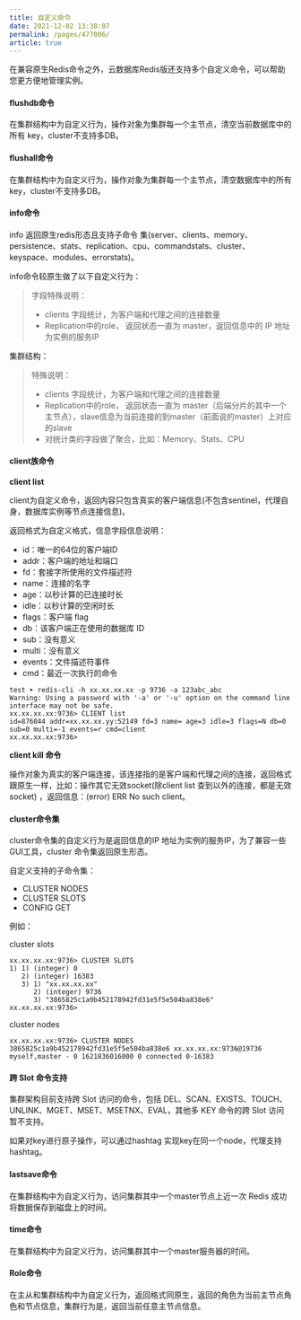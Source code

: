```yaml
---
title: 自定义命令
date: 2021-12-02 13:38:07
permalink: /pages/477006/
article: true
---
```


在兼容原生Redis命令之外，云数据库Redis版还支持多个自定义命令，可以帮助您更方便地管理实例。

#### flushdb命令

在集群结构中为自定义行为，操作对象为集群每一个主节点，清空当前数据库中的所有 key，cluster不支持多DB。

#### flushall命令

在集群结构中为自定义行为，操作对象为集群每一个主节点，清空数据库中的所有 key，cluster不支持多DB。

#### info命令

info 返回原生redis形态且支持子命令 集(server、clients、memory、persistence、stats、replication、cpu、commandstats、cluster、keyspace、modules、errorstats)。

info命令较原生做了以下自定义行为：

> 字段特殊说明：
>
> - clients 字段统计，为客户端和代理之间的连接数量
> - Replication中的role， 返回状态一直为 master，返回信息中的 IP 地址为实例的服务IP

集群结构：

> 特殊说明：
>
> - clients 字段统计，为客户端和代理之间的连接数量
> - Replication中的role， 返回状态一直为 master（后端分片的其中一个主节点），slave信息为当前连接的到master（前面说的master）上对应的slave
> - 对统计类的字段做了聚合，比如：Memory、Stats、CPU

#### client族命令

**client list**

client为自定义命令，返回内容只包含真实的客户端信息(不包含sentinel，代理自身，数据库实例等节点连接信息)。

返回格式为自定义格式，信息字段信息说明：

- id：唯一的64位的客户端ID
- addr：客户端的地址和端口
- fd：套接字所使用的文件描述符
- name：连接的名字
- age：以秒计算的已连接时长
- idle：以秒计算的空闲时长
- flags：客户端 flag
- db：该客户端正在使用的数据库 ID
- sub：没有意义
- multi：没有意义
- events：文件描述符事件
- cmd：最近一次执行的命令

```
test ➤ redis-cli -h xx.xx.xx.xx -p 9736 -a 123abc_abc
Warning: Using a password with '-a' or '-u' option on the command line interface may not be safe.
xx.xx.xx.xx:9736> CLIENT list
id=876044 addr=xx.xx.xx.yy:52149 fd=3 name= age=3 idle=3 flags=N db=0 sub=0 multi=-1 events=r cmd=client
xx.xx.xx.xx:9736>
```

**client kill 命令**

操作对象为真实的客户端连接，该连接指的是客户端和代理之间的连接，返回格式跟原生一样，比如：操作其它无效socket(除client list 查到以外的连接，都是无效socket) ，返回信息：(error) ERR No such client。

#### cluster命令集

cluster命令集的自定义行为是返回信息的IP 地址为实例的服务IP，为了兼容一些GUI工具，cluster 命令集返回原生形态。

自定义支持的子命令集：

- CLUSTER NODES
- CLUSTER SLOTS
- CONFIG GET

例如：

cluster slots

```
xx.xx.xx.xx:9736> CLUSTER SLOTS
1) 1) (integer) 0
   2) (integer) 16383
   3) 1) "xx.xx.xx.xx"
      2) (integer) 9736
      3) "3865825c1a9b452178942fd31e5f5e504ba838e6"
xx.xx.xx.xx:9736>

```

cluster nodes

```
xx.xx.xx.xx:9736> CLUSTER NODES
3865825c1a9b452178942fd31e5f5e504ba838e6 xx.xx.xx.xx:9736@19736 myself,master - 0 1621836016000 0 connected 0-16383
```

#### 跨 Slot 命令支持

集群架构目前支持跨 Slot 访问的命令，包括 DEL、SCAN、EXISTS、TOUCH、UNLINK、MGET、MSET、MSETNX、EVAL，其他多 KEY 命令的跨 Slot 访问暂不支持。

如果对key进行原子操作，可以通过hashtag 实现key在同一个node，代理支持hashtag。

#### lastsave命令

在集群结构中为自定义行为，访问集群其中一个master节点上近一次 Redis 成功将数据保存到磁盘上的时间。

#### time命令

在集群结构中为自定义行为，访问集群其中一个master服务器的时间。

#### Role命令

在主从和集群结构中为自定义行为，返回格式同原生，返回的角色为当前主节点角色和节点信息，集群行为是，返回当前任意主节点信息。
